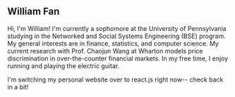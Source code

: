 ## William Fan

Hi, I'm William! I'm currently a sophomore at the University of Pennsylvania studying in the Networked and Social Systems Engineering (BSE) program. My general interests are in finance, statistics, and computer science. My current research with Prof. Chaojun Wang at Wharton models price discrimination in over-the-counter financial markets. In my free time, I enjoy running and playing the electric guitar.

I'm switching my personal website over to react.js right now-- check back in a bit!
